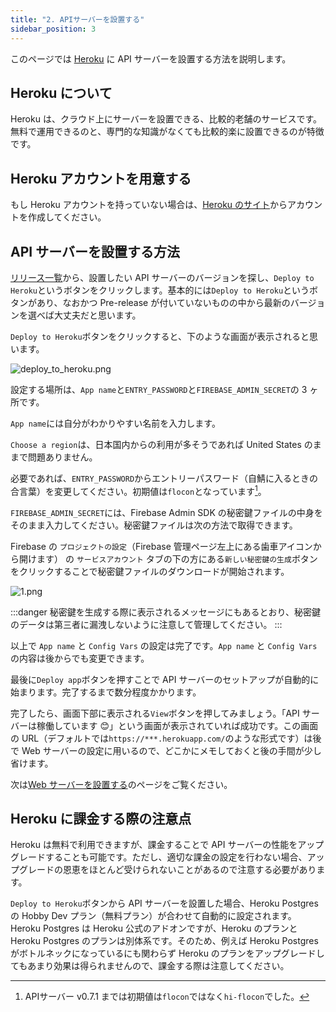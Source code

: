 ```yaml
---
title: "2. APIサーバーを設置する"
sidebar_position: 3
---
```


このページでは [Heroku](https://jp.heroku.com) に API サーバーを設置する方法を説明します。

## Heroku について

Heroku は、クラウド上にサーバーを設置できる、比較的老舗のサービスです。無料で運用できるのと、専門的な知識がなくても比較的楽に設置できるのが特徴です。

## Heroku アカウントを用意する

もし Heroku アカウントを持っていない場合は、[Heroku のサイト](https://jp.heroku.com)からアカウントを作成してください。

## API サーバーを設置する方法

[リリース一覧](https://github.com/flocon-trpg/servers/releases)から、設置したい API サーバーのバージョンを探し、`Deploy to Heroku`というボタンをクリックします。基本的には`Deploy to Heroku`というボタンがあり、なおかつ Pre-release が付いていないものの中から最新のバージョンを選べば大丈夫だと思います。

`Deploy to Heroku`ボタンをクリックすると、下のような画面が表示されると思います。

![deploy_to_heroku.png](/img/docs/heroku/deploy_to_heroku.png)

設定する場所は、`App name`と`ENTRY_PASSWORD`と`FIREBASE_ADMIN_SECRET`の 3 ヶ所です。

`App name`には自分がわかりやすい名前を入力します。

`Choose a region`は、日本国内からの利用が多そうであれば United States のままで問題ありません。

必要であれば、`ENTRY_PASSWORD`からエントリーパスワード（自鯖に入るときの合言葉）を変更してください。初期値は`flocon`となっています[^1]。

`FIREBASE_ADMIN_SECRET`には、Firebase Admin SDK の秘密鍵ファイルの中身をそのまま入力してください。秘密鍵ファイルは次の方法で取得できます。

Firebase の `プロジェクトの設定`（Firebase 管理ページ左上にある歯車アイコンから開けます） の `サービスアカウント` タブの下の方にある`新しい秘密鍵の生成`ボタンをクリックすることで秘密鍵ファイルのダウンロードが開始されます。

![1.png](/img/docs/vars/firebase_admin/1.png)

:::danger
秘密鍵を生成する際に表示されるメッセージにもあるとおり、秘密鍵のデータは第三者に漏洩しないように注意して管理してください。
:::

以上で `App name` と `Config Vars` の設定は完了です。`App name` と `Config Vars` の内容は後からでも変更できます。

最後に`Deploy app`ボタンを押すことで API サーバーのセットアップが自動的に始まります。完了するまで数分程度かかります。

完了したら、画面下部に表示される`View`ボタンを押してみましょう。「API サーバーは稼働しています 😊」という画面が表示されていれば成功です。この画面の URL（デフォルトでは`https://***.herokuapp.com/`のような形式です）は後で Web サーバーの設定に用いるので、どこかにメモしておくと後の手間が少し省けます。

次は[Web サーバーを設置する](./web_server.md)のページをご覧ください。

## Heroku に課金する際の注意点

Heroku は無料で利用できますが、課金することで API サーバーの性能をアップグレードすることも可能です。ただし、適切な課金の設定を行わない場合、アップグレードの恩恵をほとんど受けられないことがあるので注意する必要があります。

`Deploy to Heroku`ボタンから API サーバーを設置した場合、Heroku Postgres の Hobby Dev プラン（無料プラン）が合わせて自動的に設定されます。Heroku Postgres は Heroku 公式のアドオンですが、Heroku のプランと Heroku Postgres のプランは別体系です。そのため、例えば Heroku Postgres がボトルネックになっているにも関わらず Heroku のプランをアップグレードしてもあまり効果は得られませんので、課金する際は注意してください。

[^1]: APIサーバー v0.7.1 までは初期値は`flocon`ではなく`hi-flocon`でした。